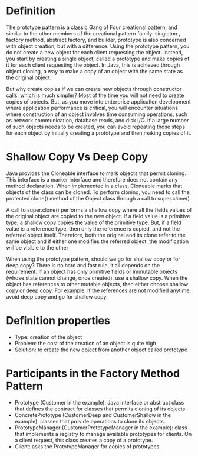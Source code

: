 # Definition
The prototype pattern is a classic Gang of Four creational pattern, and similar to the other members of the creational pattern family: singleton , factory method, abstract factory, and builder, prototype is also concerned with object creation, but with a difference. Using the prototype pattern, you do not create a new object for each client requesting the object. Instead, you start by creating a single object, called a prototype and make copies of it for each client requesting the object. In Java, this is achieved through object cloning, a way to make a copy of an object with the same state as the original object. 

But why create copies if we can create new objects through constructor calls, which is much simpler? Most of the time you will not need to create copies of objects. But, as you move into enterprise application development where application performance is critical, you will encounter situations where construction of an object involves time consuming operations, such as network communication, database reads, and disk I/O. If a large number of such objects needs to be created, you can avoid repeating those steps for each object by initially creating a prototype and then making copies of it.

# Shallow Copy Vs Deep Copy
Java provides the Cloneable interface to mark objects that permit cloning. This interface is a marker interface and therefore does not contain any method declaration. When implemented in a class, Cloneable marks that objects of the class can be cloned. To perform cloning, you need to call the protected clone() method of the Object class through a call to super.clone().

A call to super.clone() performs a shallow copy where all the fields values of the original object are copied to the new object. If a field value is a primitive type, a shallow copy copies the value of the primitive type. But, if a field value is a reference type, then only the reference is copied, and not the referred object itself. Therefore, both the original and its clone refer to the same object and if either one modifies the referred object, the modification will be visible to the other

When using the prototype pattern, should we go for shallow copy or for deep copy? There is no hard and fast rule, it all depends on the requirement. If an object has only primitive fields or immutable objects (whose state cannot change, once created), use a shallow copy. When the object has references to other mutable objects, then either choose shallow copy or deep copy. For example, if the references are not modified anytime, avoid deep copy and go for shallow copy.

# Definition properties
- Type: creation of the object
- Problem: the cost of the creation of an object is quite high
- Solution: to create the new object from another object called prototype

# Participants in the Factory Method Pattern
- Prototype (Customer in the example): Java interface or abstract class that defines the contract for classes that permits cloning of its objects.
- ConcretePrototype (CustomerDeep and CustomerShallow in the example): classes that provide operations to clone its objects.
- PrototypeManager (CustomerPrototypeManager in the example): class that implements a registry to manage available prototypes for clients. On a client request, this class creates a copy of a prototype.
- Client: asks the PrototypeManager for copies of prototypes.